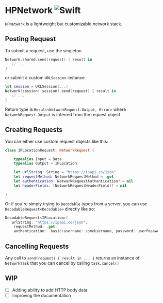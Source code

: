 # HPNetwork ![Swift](https://github.com/henrik-dmg/HPNetwork/workflows/Swift/badge.svg)

`HPNetwork` is a lightweight but customizable network stack.

## Posting Request

To submit a request, use the singleton

```swift
Network.shared.send(request) { result in
   // ...
}
```

or submit a custom `URLSession` instance

```swift
let session = URLSession(...)
Network(session: session).send(request) { result in
   // ...
}
```

Return type is `Result<NetworkRequest.Output, Error>` where `NetworkRequest.Output` is inferred from the request object

## Creating Requests

You can either use custom request objects like this:

```swift
class IPLocationRequest: NetworkRequest {

    typealias Input = Data
    typealias Output = IPLocation

    let urlString: String = "https://ipapi.co/json"
    let requestMethod: NetworkRequestMethod = .get
    let authentication: NetworkRequestAuthentication? = nil
    let headerFields: [NetworkRequestHeaderField]? = nil

}
```

Or if you're simply trying to `Decodable` types from a server, you can use `DecodableRequest<Decodable>` directly like so:

```swift
DecodableRequest<IPLocation>(
   urlString: "https://ipapi.co/json",
	requestMethod: .get,
	authentication: .basic(username: someUsername, password: userPassword))
```

## Cancelling Requests

Any call to `send(request) { result in ... }` returns an instance of `NetworkTask` that you can cancel by calling `task.cancel()`

## WIP

- [ ] Adding ability to add HTTP body data
- [ ] Improving the documentation
